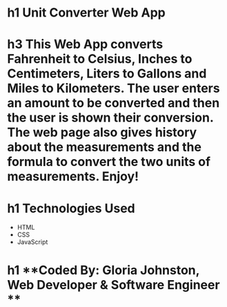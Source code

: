 # h1 Unit Converter Web App

# h3 This Web App converts Fahrenheit to Celsius, Inches to Centimeters, Liters to Gallons and Miles to Kilometers. The user enters an amount to be converted and then the user is shown their conversion. The web page also gives history about the measurements and the formula to convert the two units of measurements. Enjoy!

# h1 **Technologies Used**
* HTML
* CSS
* JavaScript

# h1 **Coded By: Gloria Johnston, Web Developer & Software Engineer **
